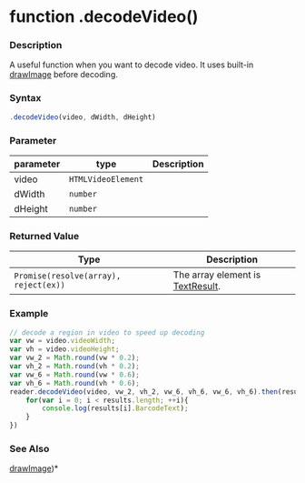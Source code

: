 # function .decodeVideo()

### Description

A useful function when you want to decode video. It uses built-in [drawImage](https://developer.mozilla.org/en-US/docs/Web/API/CanvasRenderingContext2D/drawImage) before decoding.

### Syntax

```js
.decodeVideo(video, dWidth, dHeight)
```

### Parameter

| parameter | type | Description |
| --- | --- | --- |
| video | `HTMLVideoElement` |  |
| dWidth | `number` |  |
| dHeight | `number` |  |

### Returned Value

| Type | Description |
| --- | --- |
| `Promise(resolve(array), reject(ex))` | The array element is [TextResult](objectTextResult.md). |

### Example

```js
// decode a region in video to speed up decoding
var vw = video.videoWidth;
var vh = video.videoHeight;
var vw_2 = Math.round(vw * 0.2);
var vh_2 = Math.round(vh * 0.2);
var vw_6 = Math.round(vw * 0.6);
var vh_6 = Math.round(vh * 0.6);
reader.decodeVideo(video, vw_2, vh_2, vw_6, vh_6, vw_6, vh_6).then(results=>{
    for(var i = 0; i < results.length; ++i){
        console.log(results[i].BarcodeText);
    }
})
```

### See Also

[drawImage](https://developer.mozilla.org/en-US/docs/Web/API/CanvasRenderingContext2D/drawImage))*